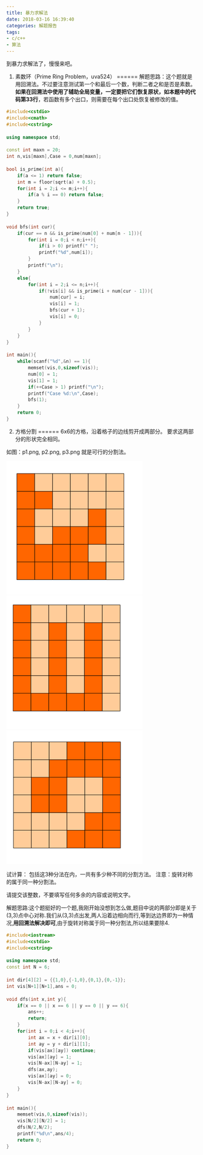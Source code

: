 ```yaml
---
title: 暴力求解法
date: 2018-03-16 16:39:40
categories: 解题报告
tags: 
- c/c++
- 算法
---
```

到暴力求解法了，慢慢来吧。
<!--more-->

1. 素数环（Prime Ring Problem，uva524）
======
解题思路：这个题就是用回溯法。不过要注意测试第一个和最后一个数，判断二者之和是否是素数。**如果在回溯法中使用了辅助全局变量，一定要把它们恢复原状，如本题中的代码第33行**，若函数有多个出口，则需要在每个出口处恢复被修改的值。
```cpp
#include<cstdio>
#include<cmath>
#include<cstring>

using namespace std;

const int maxn = 20;
int n,vis[maxn],Case = 0,num[maxn];

bool is_prime(int a){
    if(a <= 1) return false;
    int m = floor(sqrt(a) + 0.5);
    for(int i = 2;i <= m;i++){
        if(a % i == 0) return false;
    }
    return true;
}

void bfs(int cur){
    if(cur == n && is_prime(num[0] + num[n - 1])){
        for(int i = 0;i < n;i++){
            if(i > 0) printf(" ");
            printf("%d",num[i]);
        }
        printf("\n");
    }
    else{
        for(int i = 2;i <= n;i++){
            if(!vis[i] && is_prime(i + num[cur - 1])){
                num[cur] = i;
                vis[i] = 1;
                bfs(cur + 1);
                vis[i] = 0;
            }
        }
    }
}

int main(){
    while(scanf("%d",&n) == 1){
        memset(vis,0,sizeof(vis));
        num[0] = 1;
        vis[1] = 1;
        if(++Case > 1) printf("\n");
        printf("Case %d:\n",Case);
        bfs(1);
    }
    return 0;
}
```

2. 方格分割
======
6x6的方格，沿着格子的边线剪开成两部分。
要求这两部分的形状完全相同。

如图：p1.png, p2.png, p3.png 就是可行的分割法。

![](./暴力求解法/p1.png)
![](./暴力求解法/p2.png)
![](./暴力求解法/p3.png)

试计算：
包括这3种分法在内，一共有多少种不同的分割方法。
注意：旋转对称的属于同一种分割法。

请提交该整数，不要填写任何多余的内容或说明文字。

解题思路:这个题挺好的一个题,我刚开始没想到怎么做,题目中说的两部分即是关于(3,3)点中心对称.我们从(3,3)点出发,两人沿着边相向而行,等到达边界即为一种情况,**用回溯法解决即可**,由于旋转对称属于同一种分割法,所以结果要除4.
```cpp
#include<iostream>
#include<cstdio>
#include<cstring>

using namespace std;
const int N = 6;

int dir[4][2] = {{1,0},{-1,0},{0,1},{0,-1}};
int vis[N+1][N+1],ans = 0;

void dfs(int x,int y){
    if(x == 0 || x == 6 || y == 0 || y == 6){
        ans++;
        return;
    }
    for(int i = 0;i < 4;i++){
        int ax = x + dir[i][0];
        int ay = y + dir[i][1];
        if(vis[ax][ay]) continue;
        vis[ax][ay] = 1;
        vis[N-ax][N-ay] = 1;
        dfs(ax,ay);
        vis[ax][ay] = 0;
        vis[N-ax][N-ay] = 0;
    }
}

int main(){
    memset(vis,0,sizeof(vis));
    vis[N/2][N/2] = 1;
    dfs(N/2,N/2);
    printf("%d\n",ans/4);
    return 0;
}
```